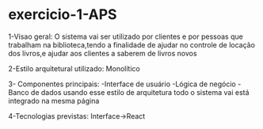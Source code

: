 # exercicio-1-APS
1-Visao geral:
O sistema vai ser utilizado por clientes  e por pessoas que trabalham na biblioteca,tendo a finalidade de ajudar no controle de locação dos livros,e ajudar aos clientes a saberem de livros novos

2-Estilo arquitetural utilizado: Monolítico

3- Componentes principais:
-Interface de usuário
-Lógica de negócio
-Banco de dados
usando esse estilo de arquitetura todo o sistema vai está integrado na mesma página

4-Tecnologias previstas: 
Interface->React 

